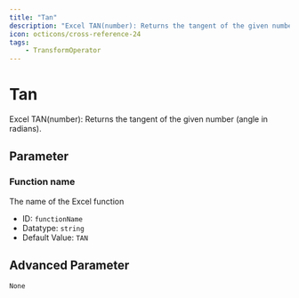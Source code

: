 ```yaml
---
title: "Tan"
description: "Excel TAN(number): Returns the tangent of the given number (angle in radians)."
icon: octicons/cross-reference-24
tags: 
    - TransformOperator
---
```

# Tan
<!-- This file was generated - DO NOT CHANGE IT MANUALLY -->



Excel TAN(number): Returns the tangent of the given number (angle in radians).

## Parameter

### Function name

The name of the Excel function

- ID: `functionName`
- Datatype: `string`
- Default Value: `TAN`





## Advanced Parameter

`None`